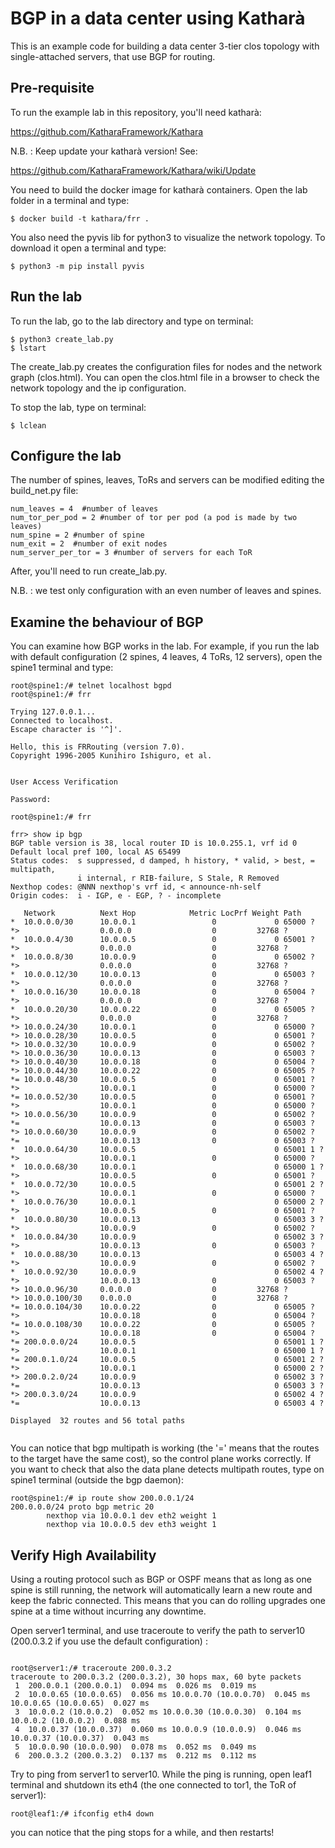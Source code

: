 # BGP in a data center using Katharà 
This is an example code for building a data center 3-tier clos topology with single-attached servers, that use BGP for routing.


## Pre-requisite

To run the example lab in this repository, you'll need katharà: 
 
https://github.com/KatharaFramework/Kathara

N.B. : Keep update your katharà version! See: 

https://github.com/KatharaFramework/Kathara/wiki/Update


You need to build the docker image for katharà containers. Open the lab folder in a terminal and type: 

```
$ docker build -t kathara/frr .

```
You also need the pyvis lib for python3 to visualize the network topology. To download it open a terminal and type: 

```
$ python3 -m pip install pyvis

```

## Run the lab
To run the lab, go to the lab directory and type on terminal: 

```
$ python3 create_lab.py
$ lstart

```
The create_lab.py creates the configuration files for nodes and the network graph (clos.html).
You can open the clos.html file in a browser to check the network topology and the ip configuration.

To stop the lab, type on terminal: 

```
$ lclean

```

## Configure the lab
The number of spines, leaves, ToRs and servers can be modified editing the build_net.py file: 

```
num_leaves = 4  #number of leaves 
num_tor_per_pod = 2 #number of tor per pod (a pod is made by two leaves)
num_spine = 2 #number of spine
num_exit = 2  #number of exit nodes
num_server_per_tor = 3 #number of servers for each ToR

```
After, you'll need to run create_lab.py.

N.B. : we test only configuration with an even number of leaves and spines. 


## Examine the behaviour of BGP 
You can examine how BGP works in the lab. For example, if you run the lab with default configuration (2 spines, 4 leaves, 4 ToRs, 12 servers), open the spine1 terminal and type: 


```
root@spine1:/# telnet localhost bgpd 
root@spine1:/# frr 

Trying 127.0.0.1...
Connected to localhost.
Escape character is '^]'.

Hello, this is FRRouting (version 7.0).
Copyright 1996-2005 Kunihiro Ishiguro, et al.


User Access Verification

Password: 

root@spine1:/# frr

frr> show ip bgp
BGP table version is 38, local router ID is 10.0.255.1, vrf id 0
Default local pref 100, local AS 65499
Status codes:  s suppressed, d damped, h history, * valid, > best, = multipath,
               i internal, r RIB-failure, S Stale, R Removed
Nexthop codes: @NNN nexthop's vrf id, < announce-nh-self
Origin codes:  i - IGP, e - EGP, ? - incomplete

   Network          Next Hop            Metric LocPrf Weight Path
*  10.0.0.0/30      10.0.0.1                 0             0 65000 ?
*>                  0.0.0.0                  0         32768 ?
*  10.0.0.4/30      10.0.0.5                 0             0 65001 ?
*>                  0.0.0.0                  0         32768 ?
*  10.0.0.8/30      10.0.0.9                 0             0 65002 ?
*>                  0.0.0.0                  0         32768 ?
*  10.0.0.12/30     10.0.0.13                0             0 65003 ?
*>                  0.0.0.0                  0         32768 ?
*  10.0.0.16/30     10.0.0.18                0             0 65004 ?
*>                  0.0.0.0                  0         32768 ?
*  10.0.0.20/30     10.0.0.22                0             0 65005 ?
*>                  0.0.0.0                  0         32768 ?
*> 10.0.0.24/30     10.0.0.1                 0             0 65000 ?
*> 10.0.0.28/30     10.0.0.5                 0             0 65001 ?
*> 10.0.0.32/30     10.0.0.9                 0             0 65002 ?
*> 10.0.0.36/30     10.0.0.13                0             0 65003 ?
*> 10.0.0.40/30     10.0.0.18                0             0 65004 ?
*> 10.0.0.44/30     10.0.0.22                0             0 65005 ?
*= 10.0.0.48/30     10.0.0.5                 0             0 65001 ?
*>                  10.0.0.1                 0             0 65000 ?
*= 10.0.0.52/30     10.0.0.5                 0             0 65001 ?
*>                  10.0.0.1                 0             0 65000 ?
*> 10.0.0.56/30     10.0.0.9                 0             0 65002 ?
*=                  10.0.0.13                0             0 65003 ?
*> 10.0.0.60/30     10.0.0.9                 0             0 65002 ?
*=                  10.0.0.13                0             0 65003 ?
*  10.0.0.64/30     10.0.0.5                               0 65001 1 ?
*>                  10.0.0.1                 0             0 65000 ?
*  10.0.0.68/30     10.0.0.1                               0 65000 1 ?
*>                  10.0.0.5                 0             0 65001 ?
*  10.0.0.72/30     10.0.0.5                               0 65001 2 ?
*>                  10.0.0.1                 0             0 65000 ?
*  10.0.0.76/30     10.0.0.1                               0 65000 2 ?
*>                  10.0.0.5                 0             0 65001 ?
*  10.0.0.80/30     10.0.0.13                              0 65003 3 ?
*>                  10.0.0.9                 0             0 65002 ?
*  10.0.0.84/30     10.0.0.9                               0 65002 3 ?
*>                  10.0.0.13                0             0 65003 ?
*  10.0.0.88/30     10.0.0.13                              0 65003 4 ?
*>                  10.0.0.9                 0             0 65002 ?
*  10.0.0.92/30     10.0.0.9                               0 65002 4 ?
*>                  10.0.0.13                0             0 65003 ?
*> 10.0.0.96/30     0.0.0.0                  0         32768 ?
*> 10.0.0.100/30    0.0.0.0                  0         32768 ?
*= 10.0.0.104/30    10.0.0.22                0             0 65005 ?
*>                  10.0.0.18                0             0 65004 ?
*= 10.0.0.108/30    10.0.0.22                0             0 65005 ?
*>                  10.0.0.18                0             0 65004 ?
*= 200.0.0.0/24     10.0.0.5                               0 65001 1 ?
*>                  10.0.0.1                               0 65000 1 ?
*= 200.0.1.0/24     10.0.0.5                               0 65001 2 ?
*>                  10.0.0.1                               0 65000 2 ?
*> 200.0.2.0/24     10.0.0.9                               0 65002 3 ?
*=                  10.0.0.13                              0 65003 3 ?
*> 200.0.3.0/24     10.0.0.9                               0 65002 4 ?
*=                  10.0.0.13                              0 65003 4 ?

Displayed  32 routes and 56 total paths


```

You can notice that bgp multipath is working (the '=' means that the routes to the target have the same cost), so the control plane works correctly. 
If you want to check that also the data plane detects multipath routes, type on spine1 terminal (outside the bgp daemon): 

```
root@spine1:/# ip route show 200.0.0.1/24
200.0.0.0/24 proto bgp metric 20 
        nexthop via 10.0.0.1 dev eth2 weight 1 
        nexthop via 10.0.0.5 dev eth3 weight 1 
```

## Verify High Availability

Using a routing protocol such as BGP or OSPF means that as long as one spine is still running, the network will automatically learn a new route and keep the fabric connected. This means that you can do rolling upgrades one spine at a time without incurring any downtime.

Open server1 terminal, and use traceroute to verify the path to server10 (200.0.3.2 if you use the default configuration) :

```

root@server1:/# traceroute 200.0.3.2
traceroute to 200.0.3.2 (200.0.3.2), 30 hops max, 60 byte packets
 1  200.0.0.1 (200.0.0.1)  0.094 ms  0.026 ms  0.019 ms
 2  10.0.0.65 (10.0.0.65)  0.056 ms 10.0.0.70 (10.0.0.70)  0.045 ms 10.0.0.65 (10.0.0.65)  0.027 ms
 3  10.0.0.2 (10.0.0.2)  0.052 ms 10.0.0.30 (10.0.0.30)  0.104 ms 10.0.0.2 (10.0.0.2)  0.088 ms
 4  10.0.0.37 (10.0.0.37)  0.060 ms 10.0.0.9 (10.0.0.9)  0.046 ms 10.0.0.37 (10.0.0.37)  0.043 ms
 5  10.0.0.90 (10.0.0.90)  0.078 ms  0.052 ms  0.049 ms
 6  200.0.3.2 (200.0.3.2)  0.137 ms  0.212 ms  0.112 ms

```

Try to ping from server1 to server10. While the ping is running, open leaf1 terminal and shutdown its eth4 (the one connected to tor1, the ToR of server1):

```
root@leaf1:/# ifconfig eth4 down

```

you can notice that the ping stops for a while, and then restarts! 